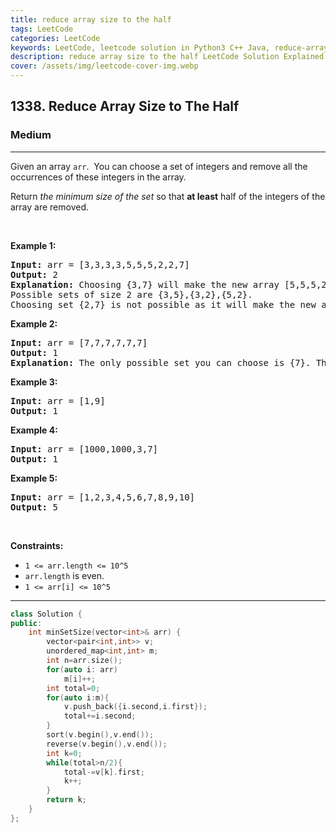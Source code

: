 ```yaml
---
title: reduce array size to the half
tags: LeetCode
categories: LeetCode
keywords: LeetCode, leetcode solution in Python3 C++ Java, reduce-array-size-to-the-half solution
description: reduce array size to the half LeetCode Solution Explained
cover: /assets/img/leetcode-cover-img.webp
---
```





<h2>1338. Reduce Array Size to The Half</h2><h3>Medium</h3><hr><div><p>Given an array <code>arr</code>.&nbsp; You can choose a set of integers and remove all the occurrences of these integers in the array.</p>

<p>Return <em>the minimum size of the set</em> so that <strong>at least</strong> half of the integers of the array are removed.</p>

<p>&nbsp;</p>
<p><strong>Example 1:</strong></p>

<pre><strong>Input:</strong> arr = [3,3,3,3,5,5,5,2,2,7]
<strong>Output:</strong> 2
<strong>Explanation:</strong> Choosing {3,7} will make the new array [5,5,5,2,2] which has size 5 (i.e equal to half of the size of the old array).
Possible sets of size 2 are {3,5},{3,2},{5,2}.
Choosing set {2,7} is not possible as it will make the new array [3,3,3,3,5,5,5] which has size greater than half of the size of the old array.
</pre>

<p><strong>Example 2:</strong></p>

<pre><strong>Input:</strong> arr = [7,7,7,7,7,7]
<strong>Output:</strong> 1
<strong>Explanation:</strong> The only possible set you can choose is {7}. This will make the new array empty.
</pre>

<p><strong>Example 3:</strong></p>

<pre><strong>Input:</strong> arr = [1,9]
<strong>Output:</strong> 1
</pre>

<p><strong>Example 4:</strong></p>

<pre><strong>Input:</strong> arr = [1000,1000,3,7]
<strong>Output:</strong> 1
</pre>

<p><strong>Example 5:</strong></p>

<pre><strong>Input:</strong> arr = [1,2,3,4,5,6,7,8,9,10]
<strong>Output:</strong> 5
</pre>

<p>&nbsp;</p>
<p><strong>Constraints:</strong></p>

<ul>
	<li><code>1 &lt;= arr.length &lt;= 10^5</code></li>
	<li><code>arr.length</code> is even.</li>
	<li><code>1 &lt;= arr[i] &lt;= 10^5</code></li>
</ul></div>

---




```cpp
class Solution {
public:
    int minSetSize(vector<int>& arr) {
        vector<pair<int,int>> v;
        unordered_map<int,int> m;
        int n=arr.size();
        for(auto i: arr)
            m[i]++;
        int total=0;
        for(auto i:m){
            v.push_back({i.second,i.first});
            total+=i.second;
        }
        sort(v.begin(),v.end());
        reverse(v.begin(),v.end());
        int k=0;
        while(total>n/2){
            total-=v[k].first;
            k++;
        }
        return k;
    }
};
```
